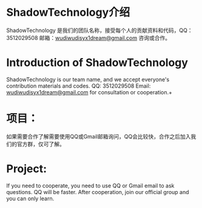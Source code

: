 # ShadowTechnology介绍
ShadowTechnology 是我们的团队名称，接受每个人的贡献资料和代码，QQ：3512029508 邮箱：wudiwudisyx1dream@gmail.com 咨询或合作。


# Introduction of ShadowTechnology
ShadowTechnology is our team name, and we accept everyone's contribution materials and codes. QQ: 3512029508 Email: wudiwudisyx1dream@gmail.com for consultation or cooperation.+


# 项目：
如果需要合作了解需要使用QQ或Gmail邮箱询问，QQ会比较快，合作之后加入我们的官方群，仅可了解。


# Project:
If you need to cooperate, you need to use QQ or Gmail email to ask questions. QQ will be faster. After cooperation, join our official group and you can only learn.


